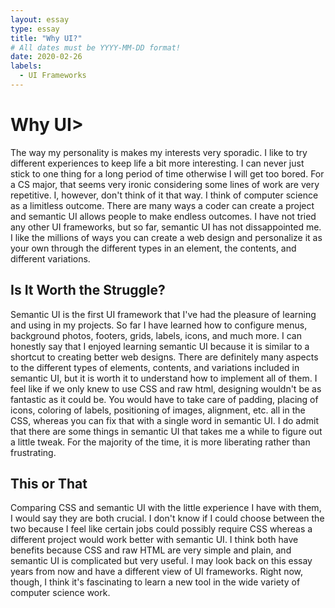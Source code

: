 ```yaml
---
layout: essay
type: essay
title: "Why UI?"
# All dates must be YYYY-MM-DD format!
date: 2020-02-26
labels:
  - UI Frameworks
---
```


# Why UI>
The way my personality is makes my interests very sporadic.  I like to try different experiences to keep life a bit more interesting.  I can never just stick to one thing for a long period of time otherwise I will get too bored.  For a CS major, that seems very ironic considering some lines of work are very repetitive.  I, however, don't think of it that way.  I think of computer science as a limitless outcome.  There are many ways a coder can create a project and semantic UI allows people to make endless outcomes.  I have not tried any other UI frameworks, but so far, semantic UI has not dissappointed me.  I like the millions of ways you can create a web design and personalize it as your own through the different types in an element, the contents, and different variations.    

## Is It Worth the Struggle?
Semantic UI is the first UI framework that I've had the pleasure of learning and using in my projects.  So far I have learned how to configure menus, background photos, footers, grids, labels, icons, and much more.  I can honestly say that I enjoyed learning semantic UI because it is similar to a shortcut to creating better web designs.  There are definitely many aspects to the different types of elements, contents, and variations included in semantic UI, but it is worth it to understand how to implement all of them.  I feel like if we only knew to use CSS and raw html, designing wouldn't be as fantastic as it could be.  You would have to take care of padding, placing of icons, coloring of labels, positioning of images, alignment, etc. all in the CSS, whereas you can fix that with a single word in semantic UI.  I do admit that there are some things in semantic UI that takes me a while to figure out a little tweak.  For the majority of the time, it is more liberating rather than frustrating.  

## This or That
Comparing CSS and semantic UI with the little experience I have with them, I would say they are both crucial.  I don't know if I could choose between the two because I feel like certain jobs could possibly require CSS whereas a different project would work better with semantic UI.  I think both have benefits because CSS and raw HTML are very simple and plain, and semantic UI is complicated but very useful.  I may look back on this essay years from now and have a different view of UI frameworks.  Right now, though, I think it's fascinating to learn a new tool in the wide variety of computer science work.  








